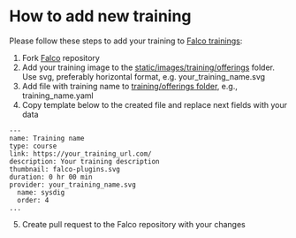 # How to add new training
Please follow these steps to add your training to [Falco trainings](https://falco.org/training/):
1. Fork [Falco](https://github.com/falcosecurity/falco-website) repository
2. Add your training image to
   the [static/images/training/offerings](https://github.com/falcosecurity/falco-website/blob/master/static/images/training/offerings)
   folder. Use svg, preferably horizontal format, e.g. your_training_name.svg
3. Add file with training name to [training/offerings folder](https://github.com/falcosecurity/falco-website/blob/master/data/training/offerings), e.g., training_name.yaml
4. Copy template below to the created file and replace next fields with your data
```
---
name: Training name
type: course
link: https://your_training_url.com/
description: Your training description
thumbnail: falco-plugins.svg
duration: 0 hr 00 min
provider: your_training_name.svg
  name: sysdig
  order: 4
...
```
5. Create pull request to the Falco repository with your changes
